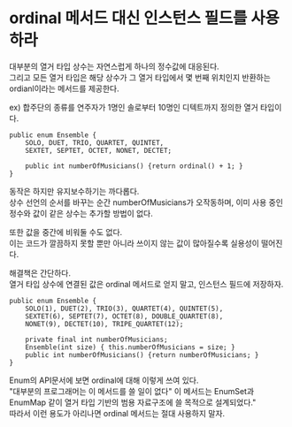 <h1>ordinal 메서드 대신 인스턴스 필드를 사용하라</h1>
대부분의 열거 타입 상수는 자연스럽게 하나의 정수값에 대응된다.<br/>
그리고 모든 열거 타입은 해당 상수가 그 열거 타입에서 몇 번째 위치인지 반환하는 ordianl이라는 메서드를 제공한다.<br/>

ex) 합주단의 종류를 연주자가 1명인 솔로부터 10명인 디텍트까지 정의한 열거 타입이다.<br/>
```
public enum Ensemble {
    SOLO, DUET, TRIO, QUARTET, QUINTET,
    SEXTET, SEPTET, OCTET, NONET, DECTET;
 
    public int numberOfMusicians() {return ordinal() + 1; }
}
```

동작은 하지만 유지보수하기는 까다롭다.<br/>
상수 선언의 순서를 바꾸는 순간 numberOfMusicians가 오작동하며, 이미 사용 중인 정수와 값이 같은 상수는 추가할 방법이 없다.<br/>

또한 값을 중간에 비워둘 수도 없다.<br/>
이는 코드가 깔끔하지 못할 뿐만 아니라 쓰이지 않는 값이 많아질수록 실용성이 떨어진다.<br/>

해결책은 간단하다.<br/>
열거 타입 상수에 연결된 값은 ordinal 메서드로 얻지 말고, 인스턴스 필드에 저장하자.<br/>

```
public enum Ensemble {
    SOLO(1), DUET(2), TRIO(3), QUARTET(4), QUINTET(5),
    SEXTET(6), SEPTET(7), OCTET(8), DOUBLE_QUARTET(8),
    NONET(9), DECTET(10), TRIPE_QUARTET(12);
 
    private final int numberOfMusicians;
    Ensemble(int size) { this.numberOfMusicians = size; }
    public int numberOfMusicians() {return numberOfMusicians; }
}

```

Enum의 API문서에 보면 ordinal에 대해 이렇게 쓰여 있다.<br/>
"대부분의 프로그래머는 이 메서드를 쓸 일이 없다" 이 메서드는 EnumSet과 EnumMap 같이 열거 타입 기반의 범용 자료구조에 쓸 목적으로 설계되었다."<br/>
따라서 이런 용도가 아리나면 ordinal 메서드는 절대 사용하지 말자.<br/>
